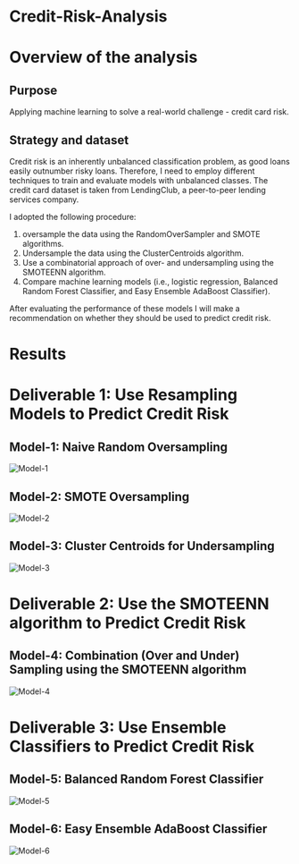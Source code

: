 # Credit-Risk-Analysis

# Overview of the analysis

## Purpose
Applying machine learning to solve a real-world challenge - credit card risk. 

## Strategy and dataset
Credit risk is an inherently unbalanced classification problem, as good loans easily outnumber risky loans. Therefore, I need to employ different techniques to train and evaluate models with unbalanced classes. The credit card dataset is taken from LendingClub, a peer-to-peer lending services company. 

I adopted the following procedure:
1) oversample the data using the RandomOverSampler and SMOTE algorithms.
2) Undersample the data using the ClusterCentroids algorithm.
3) Use a combinatorial approach of over- and undersampling using the SMOTEENN algorithm.
4) Compare machine learning models (i.e., logistic regression, Balanced Random Forest Classifier, and Easy Ensemble AdaBoost Classifier).

After evaluating the performance of these models I will make a recommendation on whether they should be used to predict credit risk.

# Results 

# Deliverable 1: Use Resampling Models to Predict Credit Risk

## Model-1: Naive Random Oversampling
![Model-1](https://user-images.githubusercontent.com/100442163/176254360-eb6c06e7-6d7d-4679-9364-d440a2f224b3.png)

## Model-2: SMOTE Oversampling

![Model-2](https://user-images.githubusercontent.com/100442163/176255320-a5ef5707-0027-48bb-83e6-53e1186ab401.png)

## Model-3: Cluster Centroids for Undersampling

![Model-3](https://user-images.githubusercontent.com/100442163/176255328-fd426184-ccf6-4a14-aa58-19a2c0455f9d.png)

# Deliverable 2: Use the SMOTEENN algorithm to Predict Credit Risk

## Model-4: Combination (Over and Under) Sampling using the SMOTEENN algorithm
![Model-4](https://user-images.githubusercontent.com/100442163/176256056-13d53be2-c89c-459a-8734-8cfc3c103ced.png)

# Deliverable 3: Use Ensemble Classifiers to Predict Credit Risk

## Model-5: Balanced Random Forest Classifier
![Model-5](https://user-images.githubusercontent.com/100442163/176256569-8aae6daf-01ee-421e-8ea5-d472021c5518.png)

## Model-6: Easy Ensemble AdaBoost Classifier

![Model-6](https://user-images.githubusercontent.com/100442163/176256856-1ec9d491-d49b-450b-b1af-2a85b25de123.png)

